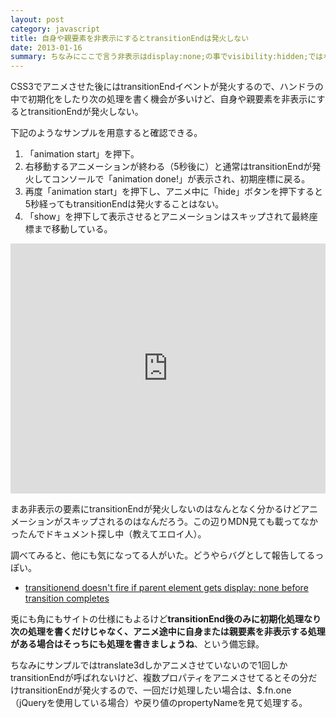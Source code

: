 ```yaml
---
layout: post
category: javascript
title: 自身や親要素を非表示にするとtransitionEndは発火しない
date: 2013-01-16
summary: ちなみにここで言う非表示はdisplay:none;の事でvisibility:hidden;ではない。
---
```


CSS3でアニメさせた後にはtransitionEndイベントが発火するので、ハンドラの中で初期化をしたり次の処理を書く機会が多いけど、自身や親要素を非表示にするとtransitionEndが発火しない。

下記のようなサンプルを用意すると確認できる。

1. 「animation start」を押下。
2. 右移動するアニメーションが終わる（5秒後に）と通常はtransitionEndが発火してコンソールで「animation done!」が表示され、初期座標に戻る。
3. 再度「animation start」を押下し、アニメ中に「hide」ボタンを押下すると5秒経ってもtransitionEndは発火することはない。
4. 「show」を押下して表示させるとアニメーションはスキップされて最終座標まで移動している。

<iframe style="width: 100%; height: 400px" src="http://jsfiddle.net/FiNGAHOLiC/3Yq9D/embedded/result,html/" allowfullscreen="allowfullscreen" frameborder="0">sample</iframe>

まあ非表示の要素にtransitionEndが発火しないのはなんとなく分かるけどアニメーションがスキップされるのはなんだろう。この辺りMDN見ても載ってなかったんでドキュメント探し中（教えてエロイ人）。

調べてみると、他にも気になってる人がいた。どうやらバグとして報告してるっぽい。

* [transitionend doesn\'t fire if parent element gets display: none before transition completes](http://labs.silverorange.com/files/webkit-bug/ 'transitionend doesn\'t fire if parent element gets display: none before transition completes')

兎にも角にもサイトの仕様にもよるけど**transitionEnd後のみに初期化処理なり次の処理を書くだけじゃなく、アニメ途中に自身または親要素を非表示する処理がある場合はそっちにも処理を書きましょうね**、という備忘録。


ちなみにサンプルではtranslate3dしかアニメさせていないので1回しかtransitionEndが呼ばれないけど、複数プロパティをアニメさせてるとその分だけtransitionEndが発火するので、一回だけ処理したい場合は、$.fn.one（jQueryを使用している場合）や戻り値のpropertyNameを見て処理する。
